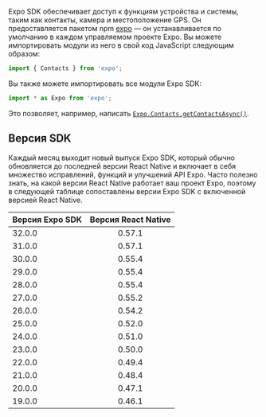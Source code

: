 <!--- EN-Revision: 0426e5450dced5a3ccf7eb548aa10b867acbdca9 -->

Expo SDK обеспечивает доступ к функциям устройства и системы, таким как контакты, камера и местоположение GPS. Он предоставляется пакетом npm [expo](https://www.npmjs.com/package/expo) &mdash; он устанавливается по умолчанию в каждом управляемом проекте Expo. Вы можете импортировать модули из него в свой код JavaScript следующим образом:

```javascript
import { Contacts } from 'expo';
```

Вы также можете импортировать все модули Expo SDK:

```javascript
import * as Expo from 'expo';
```

Это позволяет, например, написать [`Expo.Contacts.getContactsAsync()`](../contacts/#getcontactsasync).

## Версия SDK

Каждый месяц выходит новый выпуск Expo SDK, который обычно обновляется до 
последней версии React Native и включает в себя множество исправлений, 
функций и улучшений API Expo. Часто полезно знать, 
на какой версии React Native работает ваш проект Expo, поэтому 
в следующей таблице сопоставлены версии Expo SDK с включенной 
версией React Native.

| Версия Expo SDK  | Версия React Native  |
| ---------------- |:--------------------:|
| 32.0.0           | 0.57.1               |
| 31.0.0           | 0.57.1               |
| 30.0.0           | 0.55.4               |
| 29.0.0           | 0.55.4               |
| 28.0.0           | 0.55.4               |
| 27.0.0           | 0.55.2               |
| 26.0.0           | 0.54.2               |
| 25.0.0           | 0.52.0               |
| 24.0.0           | 0.51.0               |
| 23.0.0           | 0.50.0               |
| 22.0.0           | 0.49.4               |
| 21.0.0           | 0.48.4               |
| 20.0.0           | 0.47.1               |
| 19.0.0           | 0.46.1               |
